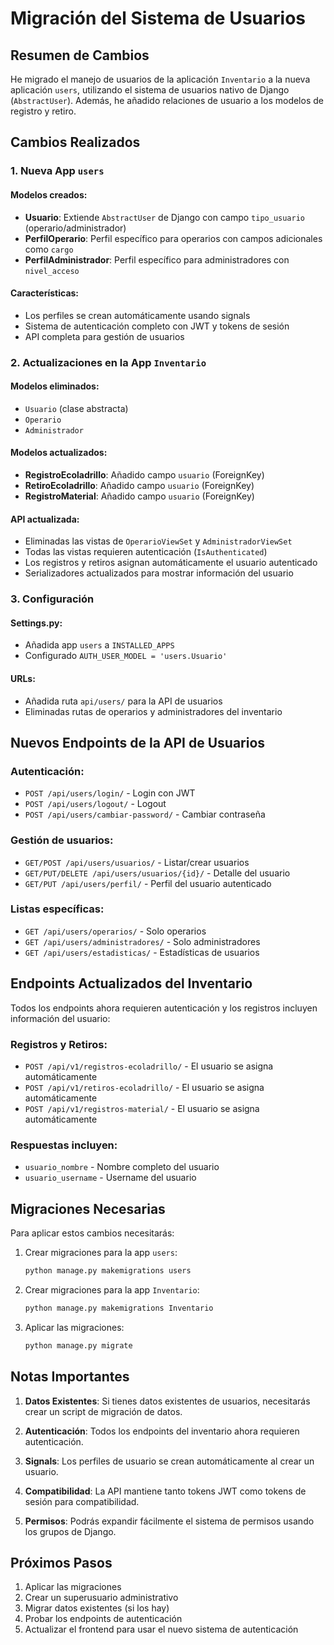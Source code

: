 # Migración del Sistema de Usuarios

## Resumen de Cambios

He migrado el manejo de usuarios de la aplicación `Inventario` a la nueva aplicación `users`, utilizando el sistema de usuarios nativo de Django (`AbstractUser`). Además, he añadido relaciones de usuario a los modelos de registro y retiro.

## Cambios Realizados

### 1. Nueva App `users`

#### Modelos creados:
- **Usuario**: Extiende `AbstractUser` de Django con campo `tipo_usuario` (operario/administrador)
- **PerfilOperario**: Perfil específico para operarios con campos adicionales como `cargo`
- **PerfilAdministrador**: Perfil específico para administradores con `nivel_acceso`

#### Características:
- Los perfiles se crean automáticamente usando signals
- Sistema de autenticación completo con JWT y tokens de sesión
- API completa para gestión de usuarios

### 2. Actualizaciones en la App `Inventario`

#### Modelos eliminados:
- `Usuario` (clase abstracta)
- `Operario`
- `Administrador`

#### Modelos actualizados:
- **RegistroEcoladrillo**: Añadido campo `usuario` (ForeignKey)
- **RetiroEcoladrillo**: Añadido campo `usuario` (ForeignKey)
- **RegistroMaterial**: Añadido campo `usuario` (ForeignKey)

#### API actualizada:
- Eliminadas las vistas de `OperarioViewSet` y `AdministradorViewSet`
- Todas las vistas requieren autenticación (`IsAuthenticated`)
- Los registros y retiros asignan automáticamente el usuario autenticado
- Serializadores actualizados para mostrar información del usuario

### 3. Configuración

#### Settings.py:
- Añadida app `users` a `INSTALLED_APPS`
- Configurado `AUTH_USER_MODEL = 'users.Usuario'`

#### URLs:
- Añadida ruta `api/users/` para la API de usuarios
- Eliminadas rutas de operarios y administradores del inventario

## Nuevos Endpoints de la API de Usuarios

### Autenticación:
- `POST /api/users/login/` - Login con JWT
- `POST /api/users/logout/` - Logout
- `POST /api/users/cambiar-password/` - Cambiar contraseña

### Gestión de usuarios:
- `GET/POST /api/users/usuarios/` - Listar/crear usuarios
- `GET/PUT/DELETE /api/users/usuarios/{id}/` - Detalle del usuario
- `GET/PUT /api/users/perfil/` - Perfil del usuario autenticado

### Listas específicas:
- `GET /api/users/operarios/` - Solo operarios
- `GET /api/users/administradores/` - Solo administradores
- `GET /api/users/estadisticas/` - Estadísticas de usuarios

## Endpoints Actualizados del Inventario

Todos los endpoints ahora requieren autenticación y los registros incluyen información del usuario:

### Registros y Retiros:
- `POST /api/v1/registros-ecoladrillo/` - El usuario se asigna automáticamente
- `POST /api/v1/retiros-ecoladrillo/` - El usuario se asigna automáticamente  
- `POST /api/v1/registros-material/` - El usuario se asigna automáticamente

### Respuestas incluyen:
- `usuario_nombre` - Nombre completo del usuario
- `usuario_username` - Username del usuario

## Migraciones Necesarias

Para aplicar estos cambios necesitarás:

1. Crear migraciones para la app `users`:
   ```bash
   python manage.py makemigrations users
   ```

2. Crear migraciones para la app `Inventario`:
   ```bash
   python manage.py makemigrations Inventario
   ```

3. Aplicar las migraciones:
   ```bash
   python manage.py migrate
   ```

## Notas Importantes

1. **Datos Existentes**: Si tienes datos existentes de usuarios, necesitarás crear un script de migración de datos.

2. **Autenticación**: Todos los endpoints del inventario ahora requieren autenticación. 

3. **Signals**: Los perfiles de usuario se crean automáticamente al crear un usuario.

4. **Compatibilidad**: La API mantiene tanto tokens JWT como tokens de sesión para compatibilidad.

5. **Permisos**: Podrás expandir fácilmente el sistema de permisos usando los grupos de Django.

## Próximos Pasos

1. Aplicar las migraciones
2. Crear un superusuario administrativo
3. Migrar datos existentes (si los hay)
4. Probar los endpoints de autenticación
5. Actualizar el frontend para usar el nuevo sistema de autenticación
